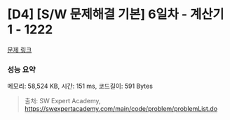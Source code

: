 # [D4] [S/W 문제해결 기본] 6일차 - 계산기1 - 1222 

[문제 링크](https://swexpertacademy.com/main/code/problem/problemDetail.do?contestProbId=AV14mbSaAEwCFAYD) 

### 성능 요약

메모리: 58,524 KB, 시간: 151 ms, 코드길이: 591 Bytes



> 출처: SW Expert Academy, https://swexpertacademy.com/main/code/problem/problemList.do